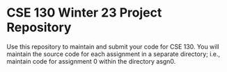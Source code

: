 # CSE 130 Winter 23 Project Repository

Use this repository to maintain and submit your code for CSE 130.  You
will maintain the source code for each assignment in a separate
directory; i.e., maintain code for assignment 0 within the directory
asgn0.
